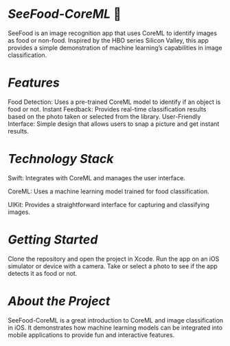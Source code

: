 # *SeeFood-CoreML* 🍔
SeeFood is an image recognition app that uses CoreML to identify images as food or non-food. Inspired by the HBO series Silicon Valley, this app provides a simple demonstration of machine learning’s capabilities in image classification.

# *Features*

Food Detection: Uses a pre-trained CoreML model to identify if an object is food or not.
Instant Feedback: Provides real-time classification results based on the photo taken or selected from the library.
User-Friendly Interface: Simple design that allows users to snap a picture and get instant results.

# *Technology Stack*

Swift: Integrates with CoreML and manages the user interface.

CoreML: Uses a machine learning model trained for food classification.

UIKit: Provides a straightforward interface for capturing and classifying images.

# *Getting Started*

Clone the repository and open the project in Xcode.
Run the app on an iOS simulator or device with a camera.
Take or select a photo to see if the app detects it as food or not.

# *About the Project*

SeeFood-CoreML is a great introduction to CoreML and image classification in iOS. It demonstrates how machine learning models can be integrated into mobile applications to provide fun and interactive features.


